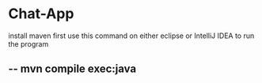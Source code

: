 # Chat-App

install maven first
use this command on either eclipse or IntelliJ IDEA to run the program

--
mvn compile exec:java
--
